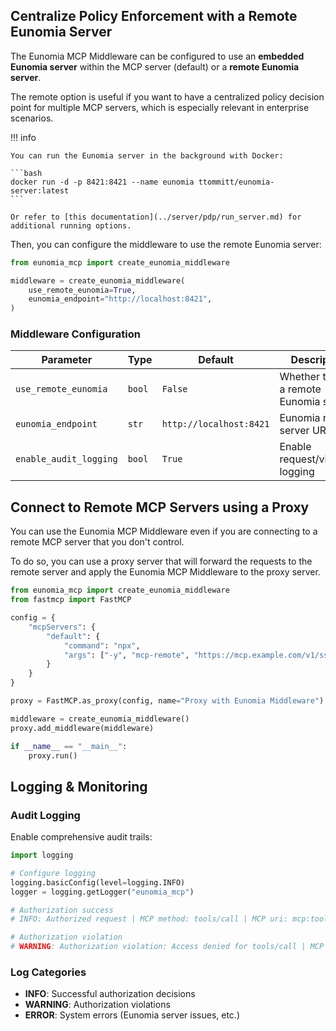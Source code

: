 ## Centralize Policy Enforcement with a Remote Eunomia Server

The Eunomia MCP Middleware can be configured to use an **embedded Eunomia server** within the MCP server (default) or a **remote Eunomia server**.

The remote option is useful if you want to have a centralized policy decision point for multiple MCP servers,
which is especially relevant in enterprise scenarios.

!!! info

    You can run the Eunomia server in the background with Docker:

    ```bash
    docker run -d -p 8421:8421 --name eunomia ttommitt/eunomia-server:latest
    ```

    Or refer to [this documentation](../server/pdp/run_server.md) for additional running options.

Then, you can configure the middleware to use the remote Eunomia server:

```python
from eunomia_mcp import create_eunomia_middleware

middleware = create_eunomia_middleware(
    use_remote_eunomia=True,
    eunomia_endpoint="http://localhost:8421",
)
```

### Middleware Configuration

| Parameter              | Type   | Default                 | Description                            |
| ---------------------- | ------ | ----------------------- | -------------------------------------- |
| `use_remote_eunomia`   | `bool` | `False`                 | Whether to use a remote Eunomia server |
| `eunomia_endpoint`     | `str`  | `http://localhost:8421` | Eunomia remote server URL              |
| `enable_audit_logging` | `bool` | `True`                  | Enable request/violation logging       |

## Connect to Remote MCP Servers using a Proxy

You can use the Eunomia MCP Middleware even if you are connecting to a remote MCP server that you don't control.

To do so, you can use a proxy server that will forward the requests to the remote server and apply the Eunomia MCP Middleware to the proxy server.

```python
from eunomia_mcp import create_eunomia_middleware
from fastmcp import FastMCP

config = {
    "mcpServers": {
        "default": {
            "command": "npx",
            "args": ["-y", "mcp-remote", "https://mcp.example.com/v1/sse"],
        }
    }
}

proxy = FastMCP.as_proxy(config, name="Proxy with Eunomia Middleware")

middleware = create_eunomia_middleware()
proxy.add_middleware(middleware)

if __name__ == "__main__":
    proxy.run()
```

## Logging & Monitoring

### Audit Logging

Enable comprehensive audit trails:

```python
import logging

# Configure logging
logging.basicConfig(level=logging.INFO)
logger = logging.getLogger("eunomia_mcp")

# Authorization success
# INFO: Authorized request | MCP method: tools/call | MCP uri: mcp:tools:file_read | User-Agent: Claude

# Authorization violation
# WARNING: Authorization violation: Access denied for tools/call | MCP method: tools/call | MCP uri: mcp:tools:file_read | User-Agent: Claude
```

### Log Categories

- **INFO**: Successful authorization decisions
- **WARNING**: Authorization violations
- **ERROR**: System errors (Eunomia server issues, etc.)
